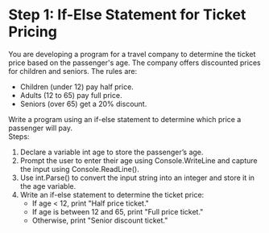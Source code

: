 # Step 1: If-Else Statement for Ticket Pricing
You are developing a program for a travel company to determine the ticket price based on the passenger's age. The company offers discounted prices for children and seniors. The rules are: <br>
* Children (under 12) pay half price.
* Adults (12 to 65) pay full price.
* Seniors (over 65) get a 20% discount.

Write a program using an if-else statement to determine which price a passenger will pay. <br>
Steps: <br>
1. Declare a variable int age to store the passenger’s age.
2. Prompt the user to enter their age using Console.WriteLine and capture the input using Console.ReadLine().
3. Use int.Parse() to convert the input string into an integer and store it in the age variable.
4. Write an if-else statement to determine the ticket price:
   * If age < 12, print "Half price ticket."
   * If age is between 12 and 65, print "Full price ticket."
   * Otherwise, print "Senior discount ticket."
